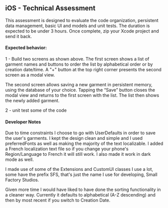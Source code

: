 ## iOS - Technical Assessment ##
This assessment is designed to evaluate the code organization, persistent data management, basic UI and models and unit tests. The duration is expected to be under 3 hours. Once complete, zip your Xcode project and send it back.


#### Expected behavior: ####
1 - Build two screens as shown above. The first screen shows a list of garment names and buttons to order the list by alphabetical order or by creation date/time.  A "+" button at the top right corner presents the second screen as a modal view.

The second screen allows saving a new garment in persistent memory, using the database of your choice. Tapping the “Save” button closes the modal view and returns to the first screen with the list. The list then shows the newly added garment.

2 - unit test some of the code

#### Developer Notes ####
Due to time constraints I choose to go with UserDefaults in order to save the user's garments. I kept the design clean and simple and I used preferredFonts as well as making the majority of the text localizable. I added a French localization text file so if you change your phone's Region/Language to French it will still work. I also made it work in dark mode as well.

I made use of some of the Extensions and CustomUI classes I use a lot, some have the prefix SFS, that's just the name I use for developing, Small Factory Studios.

Given more time I would have liked to have done the sorting functionality in a cleaner way. Currently it defaults to alphabetical (A-Z descending) and then by most recent if you switch to Creation Date.
